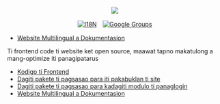 <p align="center"><a href="https://wac.tax"><img src="https://cdn.jsdelivr.net/gh/wactax/img/logo.svg"/></a></p><p align="center"><a href="https://github.com/wactax/wac.tax/blob/main/doc/README.md#readme"><img alt="I18N" src="https://cdn.jsdelivr.net/gh/wactax/img/t.svg"/></a>　<a href="https://groups.google.com/u/2/g/wactax"><img alt="Google Groups" src="https://cdn.jsdelivr.net/gh/wactax/img/g-groups.svg"/></a></p>

* [Website Multilingual a Dokumentasion](https://github.com/xxai-doc)

Ti frontend code ti website ket open source, maawat tapno makatulong a mang-optimize iti panagipatarus

* [Kodigo ti Frontend](https://github.com/xxai-art/web)
* [Dagiti pakete ti pagsasao para iti pakabuklan ti site](https://github.com/xxai-art/web/tree/main/i18n)
* [Dagiti pakete ti pagsasao para kadagiti modulo ti panaglogin](https://github.com/wacpkg/user/tree/main/ui.i18n)
* [Website Multilingual a Dokumentasion](https://github.com/xxai-doc)
